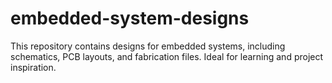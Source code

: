 # embedded-system-designs
This repository contains designs for embedded systems, including schematics, PCB layouts, and fabrication files. Ideal for learning and project inspiration.
